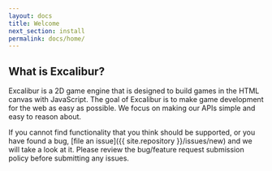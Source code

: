```yaml
---
layout: docs
title: Welcome
next_section: install
permalink: docs/home/
---
```


## What is Excalibur?

Excalibur is a 2D game engine that is designed to build games in the HTML canvas
with JavaScript. The goal of Excalibur is to make game development for the web
as easy as possible. We focus on making our APIs simple and easy to reason about.

If you cannot find functionality that you think should be supported, or you have found a 
bug, [file an issue]({{ site.repository }}/issues/new) and we will take a look at it. Please
review the bug/feature request submission policy before submitting any issues.
